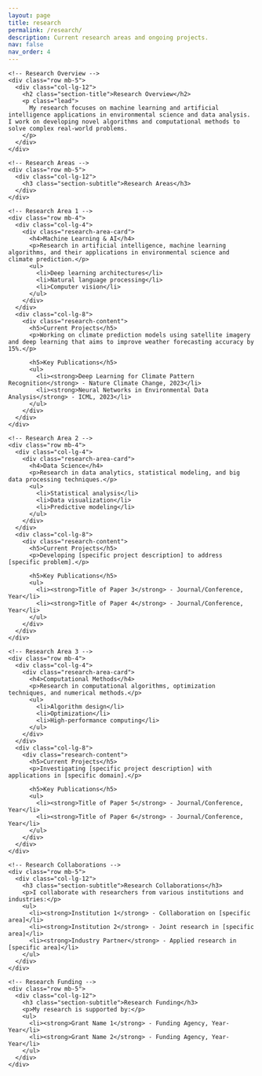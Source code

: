 ```yaml
---
layout: page
title: research
permalink: /research/
description: Current research areas and ongoing projects.
nav: false
nav_order: 4
---
```


<!-- _pages/research.md -->

<div class="research">
  <div class="container">
    
    <!-- Research Overview -->
    <div class="row mb-5">
      <div class="col-lg-12">
        <h2 class="section-title">Research Overview</h2>
        <p class="lead">
          My research focuses on machine learning and artificial intelligence applications in environmental science and data analysis. I work on developing novel algorithms and computational methods to solve complex real-world problems.
        </p>
      </div>
    </div>

    <!-- Research Areas -->
    <div class="row mb-5">
      <div class="col-lg-12">
        <h3 class="section-subtitle">Research Areas</h3>
      </div>
    </div>

    <!-- Research Area 1 -->
    <div class="row mb-4">
      <div class="col-lg-4">
        <div class="research-area-card">
          <h4>Machine Learning & AI</h4>
          <p>Research in artificial intelligence, machine learning algorithms, and their applications in environmental science and climate prediction.</p>
          <ul>
            <li>Deep learning architectures</li>
            <li>Natural language processing</li>
            <li>Computer vision</li>
          </ul>
        </div>
      </div>
      <div class="col-lg-8">
        <div class="research-content">
          <h5>Current Projects</h5>
          <p>Working on climate prediction models using satellite imagery and deep learning that aims to improve weather forecasting accuracy by 15%.</p>
          
          <h5>Key Publications</h5>
          <ul>
            <li><strong>Deep Learning for Climate Pattern Recognition</strong> - Nature Climate Change, 2023</li>
            <li><strong>Neural Networks in Environmental Data Analysis</strong> - ICML, 2023</li>
          </ul>
        </div>
      </div>
    </div>

    <!-- Research Area 2 -->
    <div class="row mb-4">
      <div class="col-lg-4">
        <div class="research-area-card">
          <h4>Data Science</h4>
          <p>Research in data analytics, statistical modeling, and big data processing techniques.</p>
          <ul>
            <li>Statistical analysis</li>
            <li>Data visualization</li>
            <li>Predictive modeling</li>
          </ul>
        </div>
      </div>
      <div class="col-lg-8">
        <div class="research-content">
          <h5>Current Projects</h5>
          <p>Developing [specific project description] to address [specific problem].</p>
          
          <h5>Key Publications</h5>
          <ul>
            <li><strong>Title of Paper 3</strong> - Journal/Conference, Year</li>
            <li><strong>Title of Paper 4</strong> - Journal/Conference, Year</li>
          </ul>
        </div>
      </div>
    </div>

    <!-- Research Area 3 -->
    <div class="row mb-4">
      <div class="col-lg-4">
        <div class="research-area-card">
          <h4>Computational Methods</h4>
          <p>Research in computational algorithms, optimization techniques, and numerical methods.</p>
          <ul>
            <li>Algorithm design</li>
            <li>Optimization</li>
            <li>High-performance computing</li>
          </ul>
        </div>
      </div>
      <div class="col-lg-8">
        <div class="research-content">
          <h5>Current Projects</h5>
          <p>Investigating [specific project description] with applications in [specific domain].</p>
          
          <h5>Key Publications</h5>
          <ul>
            <li><strong>Title of Paper 5</strong> - Journal/Conference, Year</li>
            <li><strong>Title of Paper 6</strong> - Journal/Conference, Year</li>
          </ul>
        </div>
      </div>
    </div>

    <!-- Research Collaborations -->
    <div class="row mb-5">
      <div class="col-lg-12">
        <h3 class="section-subtitle">Research Collaborations</h3>
        <p>I collaborate with researchers from various institutions and industries:</p>
        <ul>
          <li><strong>Institution 1</strong> - Collaboration on [specific area]</li>
          <li><strong>Institution 2</strong> - Joint research in [specific area]</li>
          <li><strong>Industry Partner</strong> - Applied research in [specific area]</li>
        </ul>
      </div>
    </div>

    <!-- Research Funding -->
    <div class="row mb-5">
      <div class="col-lg-12">
        <h3 class="section-subtitle">Research Funding</h3>
        <p>My research is supported by:</p>
        <ul>
          <li><strong>Grant Name 1</strong> - Funding Agency, Year-Year</li>
          <li><strong>Grant Name 2</strong> - Funding Agency, Year-Year</li>
        </ul>
      </div>
    </div>

  </div>
</div>

<style>
.research-area-card {
  background: #f8f9fa;
  padding: 1.5rem;
  border-radius: 8px;
  border-left: 4px solid #007bff;
  height: 100%;
}

.research-content {
  padding: 0 1rem;
}

.section-title {
  color: #333;
  border-bottom: 2px solid #007bff;
  padding-bottom: 0.5rem;
  margin-bottom: 2rem;
}

.section-subtitle {
  color: #555;
  border-bottom: 1px solid #dee2e6;
  padding-bottom: 0.5rem;
  margin-bottom: 1.5rem;
}

.research-area-card h4 {
  color: #007bff;
  margin-bottom: 1rem;
}

.research-area-card ul {
  margin-bottom: 0;
}

.research-content h5 {
  color: #495057;
  margin-top: 1rem;
  margin-bottom: 0.5rem;
}
</style>

